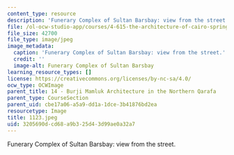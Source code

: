 ```yaml
---
content_type: resource
description: 'Funerary Complex of Sultan Barsbay: view from the street.'
file: /ol-ocw-studio-app/courses/4-615-the-architecture-of-cairo-spring-2002/3205690dcd68a9b325d43d99ae0a32a7_1123.jpeg
file_size: 42700
file_type: image/jpeg
image_metadata:
  caption: 'Funerary Complex of Sultan Barsbay: view from the street.'
  credit: ''
  image-alt: Funerary Complex of Sultan Barsbay
learning_resource_types: []
license: https://creativecommons.org/licenses/by-nc-sa/4.0/
ocw_type: OCWImage
parent_title: 14 - Burji Mamluk Architecture in the Northern Qarafa
parent_type: CourseSection
parent_uid: cbe17a06-a5a9-dd1a-1dce-3b41876bd2ea
resourcetype: Image
title: 1123.jpeg
uid: 3205690d-cd68-a9b3-25d4-3d99ae0a32a7
---
```

Funerary Complex of Sultan Barsbay: view from the street.
